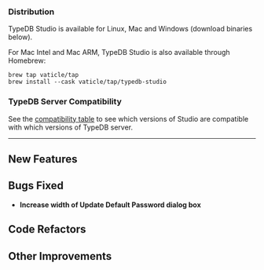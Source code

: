 ### Distribution

TypeDB Studio is available for Linux, Mac and Windows (download binaries below).

For Mac Intel and Mac ARM, TypeDB Studio is also available through Homebrew:

```
brew tap vaticle/tap
brew install --cask vaticle/tap/typedb-studio
```

### TypeDB Server Compatibility

See the [compatibility table](https://typedb.com/docs/typedb/connecting/studio#_version_compatibility) to see
which versions of Studio are compatible with which versions of TypeDB server.

---


## New Features


## Bugs Fixed
- **Increase width of Update Default Password dialog box**


## Code Refactors


## Other Improvements

    

